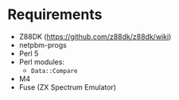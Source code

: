 # Requirements

* Z88DK (https://github.com/z88dk/z88dk/wiki)
* netpbm-progs
* Perl 5
* Perl modules:
  * `Data::Compare`
* M4
* Fuse (ZX Spectrum Emulator)
